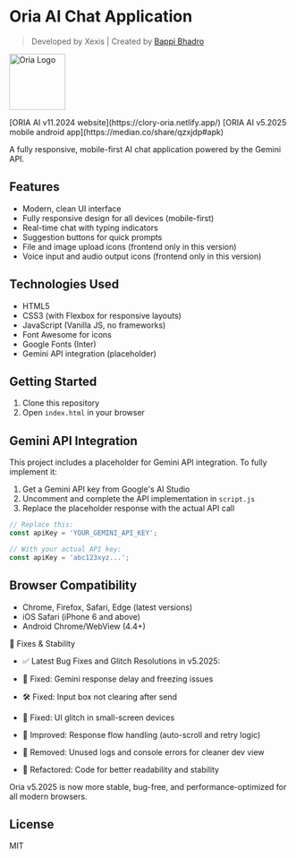 # Oria AI Chat Application
> Developed by Xexis | Created by [Bappi Bhadro](https://bappi5.netlify.app/)

<p>
  <img src="https://oria-mobile.netlify.app/image/cb.png" alt="Oria Logo" width="100"/>
</p>
[ORIA AI v11.2024 website](https://clory-oria.netlify.app/)
[ORIA AI v5.2025 mobile android app](https://median.co/share/qzxjdp#apk)


A fully responsive, mobile-first AI chat application powered by the Gemini API.

## Features

- Modern, clean UI interface
- Fully responsive design for all devices (mobile-first)
- Real-time chat with typing indicators
- Suggestion buttons for quick prompts
- File and image upload icons (frontend only in this version)
- Voice input and audio output icons (frontend only in this version)

## Technologies Used

- HTML5
- CSS3 (with Flexbox for responsive layouts)
- JavaScript (Vanilla JS, no frameworks)
- Font Awesome for icons
- Google Fonts (Inter)
- Gemini API integration (placeholder)

## Getting Started

1. Clone this repository
2. Open `index.html` in your browser

## Gemini API Integration

This project includes a placeholder for Gemini API integration. To fully implement it:

1. Get a Gemini API key from Google's AI Studio
2. Uncomment and complete the API implementation in `script.js`
3. Replace the placeholder response with the actual API call

```javascript
// Replace this:
const apiKey = 'YOUR_GEMINI_API_KEY';

// With your actual API key:
const apiKey = 'abc123xyz...';
```

## Browser Compatibility

- Chrome, Firefox, Safari, Edge (latest versions)
- iOS Safari (iPhone 6 and above)
- Android Chrome/WebView (4.4+)

🧩 Fixes & Stability
- ✅ Latest Bug Fixes and Glitch Resolutions in v5.2025:

- 🐞 Fixed: Gemini response delay and freezing issues

- 🛠 Fixed: Input box not clearing after send

- 📱 Fixed: UI glitch in small-screen devices

- 🔁 Improved: Response flow handling (auto-scroll and retry logic)

- 🚫 Removed: Unused logs and console errors for cleaner dev view

- 🔄 Refactored: Code for better readability and stability

Oria v5.2025 is now more stable, bug-free, and performance-optimized for all modern browsers.

## License

MIT 

